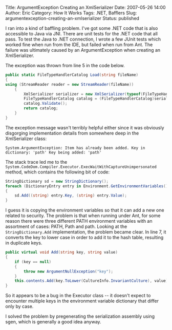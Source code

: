 Title: ArgumentException Creating an XmlSerializer
Date: 2007-05-26 14:00
Author: Eric
Category: How It Works
Tags: .NET, Bafflers
Slug: argumentexception-creating-an-xmlserializer
Status: published

I ran into a kind of baffling problem. I've got some .NET code that is
also accessible to Java via JNI. There are unit tests for the .NET code
that all pass. To test the Java to .NET connection, I wrote a few JUnit
tests which worked fine when run from the IDE, but failed when run from
Ant. The failure was ultimately caused by an ArgumentException when
creating an XmlSerializer.

<!--more-->

The exception was thrown from line 5 in the code below.

```csharp
public static FileTypeHandlerCatalog Load(string fileName)
{
using (StreamReader reader = new StreamReader(fileName))
    {
        XmlSerializer serializer = new XmlSerializer(typeof(FileTypeHandlerCatalog));
        FileTypeHandlerCatalog catalog = (FileTypeHandlerCatalog)serializer.Deserialize(reader);
        catalog.Validate();
        return catalog;
    }
}
```
The exception message wasn't terribly helpful either since it was
obviously disgorging implementation details from somewhere deep in the
XmlSerializer class:

`System.ArgumentException: Item has already been added. Key in dictionary: 'path' Key being added: 'path'`

The stack trace led me to the
`System.CodeDom.Compiler.Executor.ExecWaitWithCaptureUnimpersonated`
method, which contains the following bit of code:

```csharp
StringDictionary sd = new StringDictionary();
foreach (DictionaryEntry entry in Environment.GetEnvironmentVariables())
{
    sd.Add((string) entry.Key, (string) entry.Value);
}
```

I guess it is copying the environment variables so that it can add a new
one related to security. The problem is that when running under Ant, for
some reason there were three different PATH environment variables with
an assortment of cases: PATH, Path and path. Looking at the
`StringDictionary.Add` implementation, the problem became clear. In line
7, it converts the key to lower case in order to add it to the hash
table, resulting in duplicate keys.

```csharp
public virtual void Add(string key, string value)
{
    if (key == null)
    {
        throw new ArgumentNullException("key");
    }
    this.contents.Add(key.ToLower(CultureInfo.InvariantCulture), value);
}
```

So it appears to be a bug in the Executor class -- it doesn't expect to
encounter multiple keys in the environment variable dictionary that
differ only by case.

I solved the problem by pregenerating the serialization assembly using
sgen, which is generally a good idea anyway.
